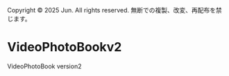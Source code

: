 Copyright © 2025 Jun. All rights reserved.
無断での複製、改変、再配布を禁じます。

# VideoPhotoBookv2
VideoPhotoBook version2
